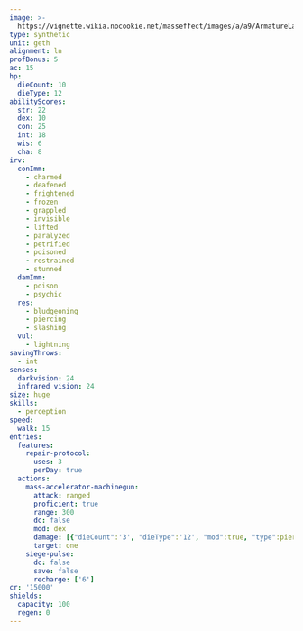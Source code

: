 ```yaml
---
image: >-
  https://vignette.wikia.nocookie.net/masseffect/images/a/a9/ArmatureLanding.png/revision/latest/scale-to-width-down/350?cb=20090125024722
type: synthetic
unit: geth
alignment: ln
profBonus: 5
ac: 15
hp:
  dieCount: 10
  dieType: 12
abilityScores:
  str: 22
  dex: 10
  con: 25
  int: 18
  wis: 6
  cha: 8
irv:
  conImm:
    - charmed
    - deafened
    - frightened
    - frozen
    - grappled
    - invisible
    - lifted
    - paralyzed
    - petrified
    - poisoned
    - restrained
    - stunned
  damImm:
    - poison
    - psychic
  res:
    - bludgeoning
    - piercing
    - slashing
  vul:
    - lightning
savingThrows:
  - int
senses:
  darkvision: 24
  infrared vision: 24
size: huge
skills:
  - perception
speed:
  walk: 15
entries:
  features:
    repair-protocol:
      uses: 3
      perDay: true
  actions:
    mass-accelerator-machinegun:
      attack: ranged
      proficient: true
      range: 300
      dc: false
      mod: dex
      damage: [{"dieCount":'3', "dieType":'12', "mod":true, "type":piercing},{"dieCount":'3', "dieType":'12', "mod":true, "type":radiant}]
      target: one
    siege-pulse:
      dc: false
      save: false
      recharge: ['6']
cr: '15000'
shields:
  capacity: 100
  regen: 0
---
```

